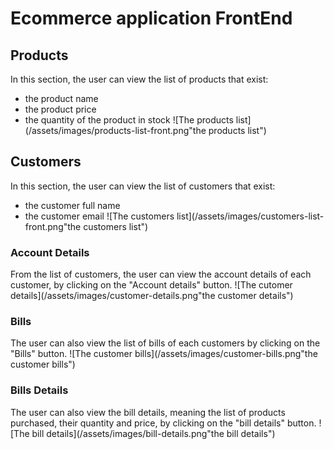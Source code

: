 # Ecommerce application FrontEnd
## Products
In this section, the user can view the list of products that exist:
 - the product name
 - the product price
 - the quantity of the product in stock
 ![The products list](/assets/images/products-list-front.png"the products list")
 
## Customers
In this section, the user can view the list of customers that exist:
 - the customer full name
 - the customer email
![The customers list](/assets/images/customers-list-front.png"the customers list")

### Account Details
From the list of customers, the user can view the account details of each customer, by clicking on the "Account details" button.
![The cutomer details](/assets/images/customer-details.png"the customer details")

### Bills
The user can also view the list of bills of each customers by clicking on the "Bills" button.
![The customer bills](/assets/images/customer-bills.png"the customer bills")

### Bills Details
The user can also view the bill details, meaning the list of products purchased, their quantity and price, by clicking on the "bill details" button.
![The bill details](/assets/images/bill-details.png"the bill details")
